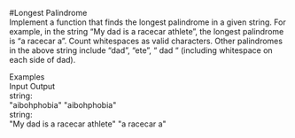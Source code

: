 #Longest Palindrome
<br />
Implement a function that finds the longest palindrome in a given string. For example, in the string “My dad is a racecar athlete”, the longest palindrome is “a racecar a”. Count whitespaces as valid characters. Other palindromes in the above string include “dad”, “ete”, “ dad “ (including whitespace on each side of dad).
<br />

Examples
<br />
Input   Output
<br />
string:
<br />
"aibohphobia"   "aibohphobia"
<br />
string:
<br />
"My dad is a racecar athlete"   "a racecar a"